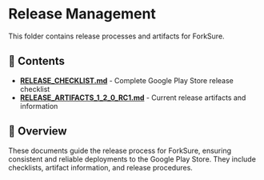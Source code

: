 # Release Management

This folder contains release processes and artifacts for ForkSure.

## 📁 Contents

- **[RELEASE_CHECKLIST.md](RELEASE_CHECKLIST.md)** - Complete Google Play Store release checklist
- **[RELEASE_ARTIFACTS_1_2_0_RC1.md](RELEASE_ARTIFACTS_1_2_0_RC1.md)** - Current release artifacts and information

## 🎯 Overview

These documents guide the release process for ForkSure, ensuring consistent and reliable deployments to the Google Play Store. They include checklists, artifact information, and release procedures. 